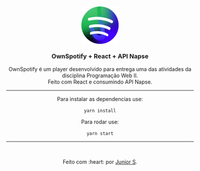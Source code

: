 <div align="center">
  <br>
 <a href="https://github.com/iamjunioru/mp3player-pweb2">
    <img align="center" src="https://github.com/iamjunioru/mp3player-pweb2/blob/main/public/icon.png" alt="Logo" width="100" height="100">
  </a>
  

  <h3 align="center">OwnSpotify + React + API Napse</h3>

  <p align="center">
    OwnSpotify é um player desenvolvido para entrega uma das atividades da disciplina Programação Web II.<br>
    Feito com React e consumindo API Napse. <br>
    
---
    
Para instalar as dependencias use:
```
yarn install
```
    
Para rodar use:
```
yarn start
```
  </p>
</div>

---

  <div id="bottom"></div>
    <br>
  <p align="center">
     Feito com :heart: por <a href="https://github.com/iamjunioru">Junior S</a>.
    <br>
